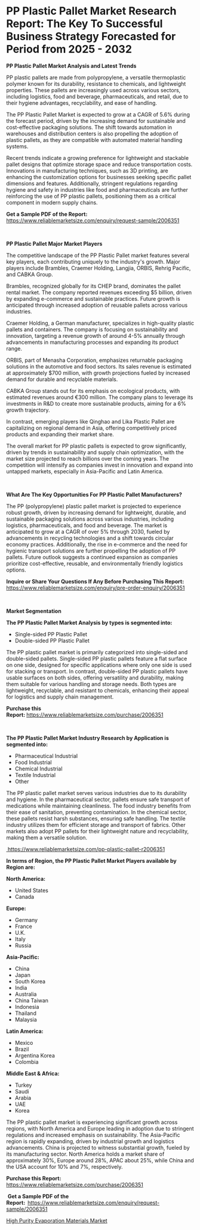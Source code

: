 <p><h1>PP Plastic Pallet Market Research Report: The Key To Successful Business Strategy Forecasted for Period from 2025 - 2032</h1></p><p><strong>PP Plastic Pallet Market Analysis and Latest Trends</strong></p>
<p><p>PP plastic pallets are made from polypropylene, a versatile thermoplastic polymer known for its durability, resistance to chemicals, and lightweight properties. These pallets are increasingly used across various sectors, including logistics, food and beverage, pharmaceuticals, and retail, due to their hygiene advantages, recyclability, and ease of handling. </p><p>The PP Plastic Pallet Market is expected to grow at a CAGR of 5.6% during the forecast period, driven by the increasing demand for sustainable and cost-effective packaging solutions. The shift towards automation in warehouses and distribution centers is also propelling the adoption of plastic pallets, as they are compatible with automated material handling systems. </p><p>Recent trends indicate a growing preference for lightweight and stackable pallet designs that optimize storage space and reduce transportation costs. Innovations in manufacturing techniques, such as 3D printing, are enhancing the customization options for businesses seeking specific pallet dimensions and features. Additionally, stringent regulations regarding hygiene and safety in industries like food and pharmaceuticals are further reinforcing the use of PP plastic pallets, positioning them as a critical component in modern supply chains.</p></p>
<p><strong>Get a Sample PDF of the Report:&nbsp;</strong> <a href="https://www.reliablemarketsize.com/enquiry/request-sample/2006351?utm_campaign=2233&utm_medium=2&utm_source=Github&utm_content=ia&utm_term=05022025&utm_id=pp-plastic-pallet">https://www.reliablemarketsize.com/enquiry/request-sample/2006351</a></p>
<p>&nbsp;</p>
<p><strong>PP Plastic Pallet Major Market Players</strong></p>
<p><p>The competitive landscape of the PP Plastic Pallet market features several key players, each contributing uniquely to the industry's growth. Major players include Brambles, Craemer Holding, Langjia, ORBIS, Rehrig Pacific, and CABKA Group.</p><p>Brambles, recognized globally for its CHEP brand, dominates the pallet rental market. The company reported revenues exceeding $5 billion, driven by expanding e-commerce and sustainable practices. Future growth is anticipated through increased adoption of reusable pallets across various industries.</p><p>Craemer Holding, a German manufacturer, specializes in high-quality plastic pallets and containers. The company is focusing on sustainability and innovation, targeting a revenue growth of around 4-5% annually through advancements in manufacturing processes and expanding its product range.</p><p>ORBIS, part of Menasha Corporation, emphasizes returnable packaging solutions in the automotive and food sectors. Its sales revenue is estimated at approximately $700 million, with growth projections fueled by increased demand for durable and recyclable materials.</p><p>CABKA Group stands out for its emphasis on ecological products, with estimated revenues around €300 million. The company plans to leverage its investments in R&D to create more sustainable products, aiming for a 6% growth trajectory.</p><p>In contrast, emerging players like Qinghao and Lika Plastic Pallet are capitalizing on regional demand in Asia, offering competitively priced products and expanding their market share.</p><p>The overall market for PP plastic pallets is expected to grow significantly, driven by trends in sustainability and supply chain optimization, with the market size projected to reach billions over the coming years. The competition will intensify as companies invest in innovation and expand into untapped markets, especially in Asia-Pacific and Latin America.</p></p>
<p>&nbsp;</p>
<p><strong>What Are The Key Opportunities For PP Plastic Pallet Manufacturers?</strong></p>
<p><p>The PP (polypropylene) plastic pallet market is projected to experience robust growth, driven by increasing demand for lightweight, durable, and sustainable packaging solutions across various industries, including logistics, pharmaceuticals, and food and beverage. The market is anticipated to grow at a CAGR of over 5% through 2030, fueled by advancements in recycling technologies and a shift towards circular economy practices. Additionally, the rise in e-commerce and the need for hygienic transport solutions are further propelling the adoption of PP pallets. Future outlook suggests a continued expansion as companies prioritize cost-effective, reusable, and environmentally friendly logistics options.</p></p>
<p><strong>Inquire or Share Your Questions If Any Before Purchasing This Report:</strong> <a href="https://www.reliablemarketsize.com/enquiry/pre-order-enquiry/2006351?utm_campaign=2233&utm_medium=2&utm_source=Github&utm_content=ia&utm_term=05022025&utm_id=pp-plastic-pallet">https://www.reliablemarketsize.com/enquiry/pre-order-enquiry/2006351</a></p>
<p>&nbsp;</p>
<p><strong>Market Segmentation</strong></p>
<p><strong>The PP Plastic Pallet Market Analysis by types is segmented into:</strong></p>
<p><ul><li>Single-sided PP Plastic Pallet</li><li>Double-sided PP Plastic Pallet</li></ul></p>
<p><p>The PP plastic pallet market is primarily categorized into single-sided and double-sided pallets. Single-sided PP plastic pallets feature a flat surface on one side, designed for specific applications where only one side is used for stacking or transport. In contrast, double-sided PP plastic pallets have usable surfaces on both sides, offering versatility and durability, making them suitable for various handling and storage needs. Both types are lightweight, recyclable, and resistant to chemicals, enhancing their appeal for logistics and supply chain management.</p></p>
<p><strong>Purchase this Report:&nbsp;</strong><a href="https://www.reliablemarketsize.com/purchase/2006351?utm_campaign=2233&utm_medium=2&utm_source=Github&utm_content=ia&utm_term=05022025&utm_id=pp-plastic-pallet">https://www.reliablemarketsize.com/purchase/2006351</a></p>
<p>&nbsp;</p>
<p><strong>The PP Plastic Pallet Market Industry Research by Application is segmented into:</strong></p>
<p><ul><li>Pharmaceutical Industrial</li><li>Food Industrial</li><li>Chemical Industrial</li><li>Textile Industrial</li><li>Other</li></ul></p>
<p><p>The PP plastic pallet market serves various industries due to its durability and hygiene. In the pharmaceutical sector, pallets ensure safe transport of medications while maintaining cleanliness. The food industry benefits from their ease of sanitation, preventing contamination. In the chemical sector, these pallets resist harsh substances, ensuring safe handling. The textile industry utilizes them for efficient storage and transport of fabrics. Other markets also adopt PP pallets for their lightweight nature and recyclability, making them a versatile solution.</p></p>
<p><a href="https://www.reliablemarketsize.com/pp-plastic-pallet-r2006351?utm_campaign=2233&utm_medium=2&utm_source=Github&utm_content=ia&utm_term=05022025&utm_id=pp-plastic-pallet">&nbsp;https://www.reliablemarketsize.com/pp-plastic-pallet-r2006351</a></p>
<p><strong>In terms of Region, the PP Plastic Pallet Market Players available by Region are:</strong></p>
<p>
    <p> <strong> North America: </strong>
        <ul>
            <li>United States</li>
            <li>Canada</li>
        </ul>
        </p> 
    <p> <strong> Europe: </strong>
        <ul>
            <li>Germany</li>
            <li>France</li>
            <li>U.K.</li>
            <li>Italy</li>
            <li>Russia</li>
        </ul>
        </p> 
    <p> <strong> Asia-Pacific: </strong>
        <ul>
            <li>China</li>
            <li>Japan</li>
            <li>South Korea</li>
            <li>India</li>
            <li>Australia</li>
            <li>China Taiwan</li>
            <li>Indonesia</li>
            <li>Thailand</li>
            <li>Malaysia</li>
        </ul>
        </p> 
    <p> <strong> Latin America: </strong>
        <ul>
            <li>Mexico</li>
            <li>Brazil</li>
            <li>Argentina Korea</li>
            <li>Colombia</li>
        </ul>
        </p> 
    <p> <strong> Middle East & Africa: </strong>
        <ul>
            <li>Turkey</li>
            <li>Saudi</li>
            <li>Arabia</li>
            <li>UAE</li>
            <li>Korea</li>
        </ul>
    </p>
    </p>
<p><p>The PP plastic pallet market is experiencing significant growth across regions, with North America and Europe leading in adoption due to stringent regulations and increased emphasis on sustainability. The Asia-Pacific region is rapidly expanding, driven by industrial growth and logistics advancements. China is projected to witness substantial growth, fueled by its manufacturing sector. North America holds a market share of approximately 30%, Europe around 28%, APAC about 25%, while China and the USA account for 10% and 7%, respectively.</p></p>
<p><strong>Purchase this Report: </strong><a href="https://www.reliablemarketsize.com/purchase/2006351?utm_campaign=2233&utm_medium=2&utm_source=Github&utm_content=ia&utm_term=05022025&utm_id=pp-plastic-pallet">https://www.reliablemarketsize.com/purchase/2006351</a></p>
<p>&nbsp;<strong>Get a Sample PDF of the Report:&nbsp;&nbsp;</strong><a href="https://www.reliablemarketsize.com/enquiry/request-sample/2006351?utm_campaign=2233&utm_medium=2&utm_source=Github&utm_content=ia&utm_term=05022025&utm_id=pp-plastic-pallet">https://www.reliablemarketsize.com/enquiry/request-sample/2006351</a></p>
<p><strong></strong></p>
<p><p><a href="https://github.com/kathiestrine5ty/Market-Research-Report-List-1/blob/main/high-purity-evaporation-materials-market.md?utm_campaign=2233&utm_medium=2&utm_source=Github&utm_content=ia&utm_term=05022025&utm_id=pp-plastic-pallet">High Purity Evaporation Materials Market</a></p></p>